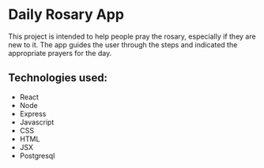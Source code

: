 # Daily Rosary App

This project is intended to help people pray the rosary, especially if they are new to it. The app guides the user through the steps and indicated the appropriate prayers for the day.

## Technologies used:

* React
* Node
* Express
* Javascript
* CSS
* HTML
* JSX
* Postgresql
